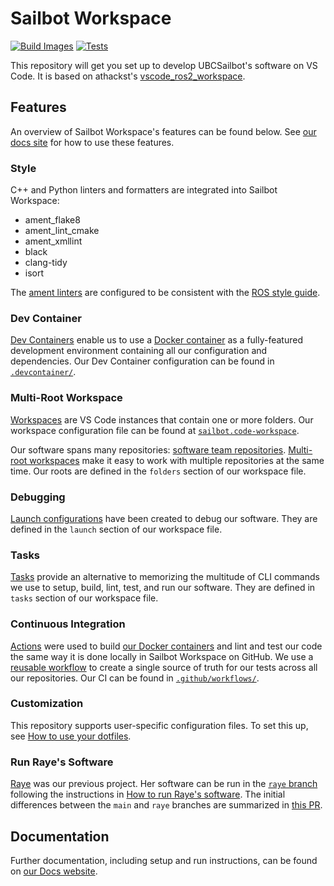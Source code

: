 # Sailbot Workspace

[![Build Images](https://github.com/UBCSailbot/sailbot_workspace/actions/workflows/build-images.yml/badge.svg)](https://github.com/UBCSailbot/sailbot_workspace/actions/workflows/build-images.yml)
[![Tests](https://github.com/UBCSailbot/sailbot_workspace/actions/workflows/tests.yml/badge.svg)](https://github.com/UBCSailbot/sailbot_workspace/actions/workflows/tests.yml)

This repository will get you set up to develop UBCSailbot's software on VS Code. It is based on athackst's
[vscode_ros2_workspace](https://github.com/athackst/vscode_ros2_workspace).

## Features

An overview of Sailbot Workspace's features can be found below.
See [our docs site](https://ubcsailbot.github.io/sailbot_workspace/main/current/sailbot_workspace/run/)
for how to use these features.

### Style

C++ and Python linters and formatters are integrated into Sailbot Workspace:

- ament_flake8
- ament_lint_cmake
- ament_xmllint
- black
- clang-tidy
- isort

The [ament linters](https://github.com/ament/ament_lint/tree/humble) are configured to be consistent with the
[ROS style guide](https://docs.ros.org/en/humble/The-ROS2-Project/Contributing/Code-Style-Language-Versions.html).

### Dev Container

[Dev Containers](https://code.visualstudio.com/docs/devcontainers/containers) enable us to use a
[Docker container](https://www.docker.com/resources/what-container/) as a fully-featured development environment
containing all our configuration and dependencies.
Our Dev Container configuration can be found in [`.devcontainer/`](https://github.com/UBCSailbot/sailbot_workspace/blob/main/.devcontainer).

### Multi-Root Workspace

[Workspaces](https://code.visualstudio.com/docs/editor/workspaces) are VS Code instances that contain one or more folders.
Our workspace configuration file can be found at
[`sailbot.code-workspace`](https://github.com/UBCSailbot/sailbot_workspace/blob/main/sailbot.code-workspace).

Our software spans many repositories: [software team repositories](https://github.com/orgs/UBCSailbot/teams/software-team/repositories).
[Multi-root workspaces](https://code.visualstudio.com/docs/editor/multi-root-workspaces)
make it easy to work with multiple repositories at the same time.
Our roots are defined in the `folders` section of our workspace file.

### Debugging

[Launch configurations](https://code.visualstudio.com/docs/editor/debugging#_launch-configurations)
have been created to debug our software. They are defined in the `launch` section of
our workspace file.

### Tasks

[Tasks](https://code.visualstudio.com/docs/editor/tasks) provide an alternative to memorizing the multitude of
CLI commands we use to setup, build, lint, test, and run our software. They are defined in `tasks` section of
our workspace file.

### Continuous Integration

[Actions](https://docs.github.com/en/actions/learn-github-actions/understanding-github-actions)
were used to build [our Docker containers](https://github.com/orgs/UBCSailbot/packages?repo_name=sailbot_workspace)
and lint and test our code the same way it is done locally in Sailbot Workspace on GitHub.
We use a [reusable workflow](https://docs.github.com/en/actions/using-workflows/reusing-workflows)
to create a single source of truth for our tests across all our repositories.
Our CI can be found in [`.github/workflows/`](https://github.com/UBCSailbot/sailbot_workspace/tree/main/.github/workflows).

### Customization

This repository supports user-specific configuration files. To set this up, see
[How to use your dotfiles](https://ubcsailbot.github.io/sailbot_workspace/main/current/sailbot_workspace/how_to/#use-your-dotfiles).

### Run Raye's Software

[Raye](https://www.ubcsailbot.org/discover-raye) was our previous project.
Her software can be run in the [`raye` branch](https://github.com/UBCSailbot/sailbot_workspace/tree/raye)
following the instructions in [How to run Raye's software](https://ubcsailbot.github.io/sailbot_workspace/main/current/sailbot_workspace/how_to/#run-rayes-software).
The initial differences between the `main` and `raye` branches are summarized in
[this PR](https://github.com/UBCSailbot/sailbot_workspace/pull/61).

## Documentation

Further documentation, including setup and run instructions, can be found on [our Docs website](https://ubcsailbot.github.io/sailbot_workspace/main/current/sailbot_workspace/overview/).
